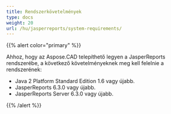 ```yaml
---
title: Rendszerkövetelmények
type: docs
weight: 20
url: /hu/jasperreports/system-requirements/
---
```


{{% alert color="primary" %}}

Ahhoz, hogy az Aspose.CAD telepíthető legyen a JasperReports rendszerébe, a következő követelményeknek meg kell felelnie a rendszerének:

- Java 2 Platform Standard Edition 1.6 vagy újabb.
- JasperReports 6.3.0 vagy újabb.
- JasperReports Server 6.3.0 vagy újabb.

{{% /alert %}}
